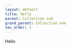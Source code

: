 ```yaml
---
layout: default
title: Hello
parent: Collection sub
grand_parent: Collection one
nav_order: 1
---
```


Hello